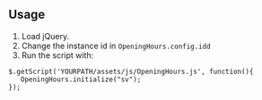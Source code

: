 ## Usage

1. Load jQuery.
2. Change the instance id in `OpeningHours.config.idd`
3. Run the script with:
```
$.getScript('YOURPATH/assets/js/OpeningHours.js', function(){
   OpeningHours.initialize("sv");
});
```